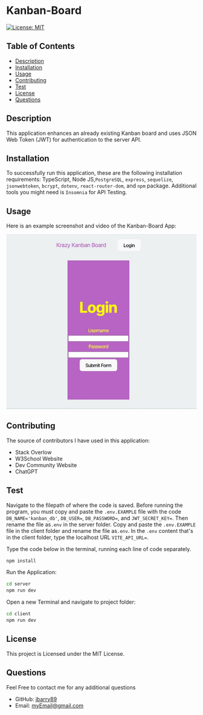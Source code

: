 # Kanban-Board

  [![License: MIT](https://img.shields.io/badge/License-MIT-yellow.svg)](https://opensource.org/licenses/MIT)
  
  ## Table of Contents
  
  * [Description](#description)
  * [Installation](#installation)
  * [Usage](#usage)
  * [Contributing](#contributing)
  * [Test](#test)
  * [License](#license)
  * [Questions](#questions)
  
  ## Description
  This application enhances an already existing Kanban board and uses JSON Web Token (JWT) for authentication to the server API.

  ## Installation
  To successfully run this application, these are the following installation requirements: TypeScript, Node JS,`PostgreSQL`, `express`, `sequelize`, `jsonwebtoken`, `bcrypt`, `dotenv`, `react-router-dom`, and `npm` package. Additional tools you might need is `Insomnia` for API Testing.

  ## Usage 
  Here is an example screenshot and video of the Kanban-Board App:

  ![Kanban-Board-AppScreenshot](./client/src/assets/kanban-board-app.jpg)
  
  ## Contributing
  The source of contributors I have used in this application:
  * Stack Overlow
  * W3School Website
  * Dev Community Website
  * ChatGPT
  
  ## Test 
  Navigate to the filepath of where the code is saved. Before running the program, you must copy and paste the `.env.EXAMPLE` file with the code `DB_NAME='kanban_db'`,  `DB_USER=`, `DB_PASSWORD=`, and `JWT_SECRET_KEY=`. Then rename the file as`.env` in the server folder. Copy and paste the `.env.EXAMPLE` file in the client folder and rename the file as`.env`. In the `.env` content that's in the client folder, type the localhost URL `VITE_API_URL=`.
  
  Type the code below in the terminal, running each line of code separately.


  ```bash
  npm install

  ```

  Run the Application: 

  ``` bash 
  cd server
  npm run dev

  ``` 
  Open a new Terminal and navigate to project folder:

  ``` bash
  cd client 
  npm run dev

  ``` 

  ## License
  This project is Licensed under the MIT License.
  
  ## Questions
  Feel Free to contact me for any additional questions
  * GitHub: [jbarry89](https://github.com/jbarry89/)
  * Email: myEmail@gmail.com 
